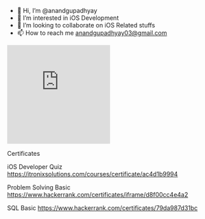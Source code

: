 - 👋 Hi, I’m @anandgupadhyay
- 👀 I’m interested in iOS Development
- 💞️ I’m looking to collaborate on iOS Related stuffs
- 📫 How to reach me anandgupadhyay03@gmail.com



<iframe src="https://hackerrank-badge.herokuapp.com/anandgupadhyay" style="border: 0; height: 230px; width: 240px; overflow:hidden;" scrolling="no" frameBorder="0"></iframe>


Certificates

iOS Developer Quiz
https://itronixsolutions.com/courses/certificate/ac4d1b9994

Problem Solving Basic
https://www.hackerrank.com/certificates/iframe/d8f00cc4e4a2

SQL Basic
https://www.hackerrank.com/certificates/79da987d31bc

<!---
anandgupadhyay/anandgupadhyay is a ✨ special ✨ repository because its `README.md` (this file) appears on your GitHub profile.
You can click the Preview link to take a look at your changes.
--->
